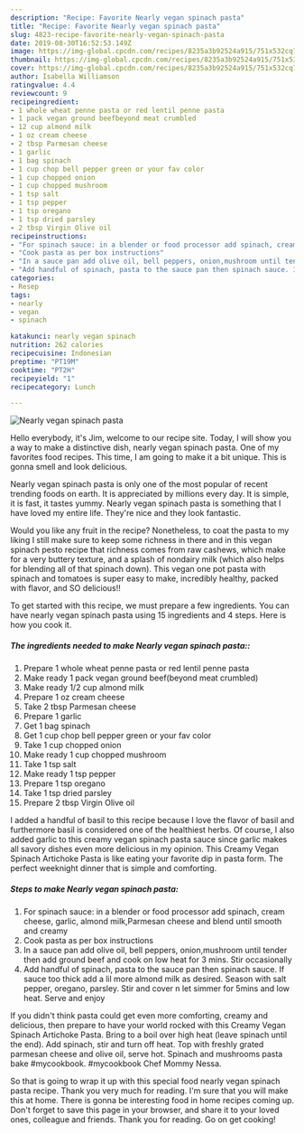 ```yaml
---
description: "Recipe: Favorite Nearly vegan spinach pasta"
title: "Recipe: Favorite Nearly vegan spinach pasta"
slug: 4823-recipe-favorite-nearly-vegan-spinach-pasta
date: 2019-08-30T16:52:53.149Z
image: https://img-global.cpcdn.com/recipes/8235a3b92524a915/751x532cq70/nearly-vegan-spinach-pasta-recipe-main-photo.jpg
thumbnail: https://img-global.cpcdn.com/recipes/8235a3b92524a915/751x532cq70/nearly-vegan-spinach-pasta-recipe-main-photo.jpg
cover: https://img-global.cpcdn.com/recipes/8235a3b92524a915/751x532cq70/nearly-vegan-spinach-pasta-recipe-main-photo.jpg
author: Isabella Williamson
ratingvalue: 4.4
reviewcount: 9
recipeingredient:
- 1 whole wheat penne pasta or red lentil penne pasta
- 1 pack vegan ground beefbeyond meat crumbled
- 12 cup almond milk
- 1 oz cream cheese
- 2 tbsp Parmesan cheese
- 1 garlic
- 1 bag spinach
- 1 cup chop bell pepper green or your fav color
- 1 cup chopped onion
- 1 cup chopped mushroom
- 1 tsp salt
- 1 tsp pepper
- 1 tsp oregano
- 1 tsp dried parsley
- 2 tbsp Virgin Olive oil
recipeinstructions:
- "For spinach sauce: in a blender or food processor add spinach, cream cheese, garlic, almond milk,Parmesan cheese and blend until smooth and creamy"
- "Cook pasta as per box instructions"
- "In a sauce pan add olive oil, bell peppers, onion,mushroom until tender then add ground beef and cook on low heat for 3 mins. Stir occasionally"
- "Add handful of spinach, pasta to the sauce pan then spinach sauce. If sauce too thick add a lil more almond milk as desired. Season with salt pepper, oregano, parsley. Stir and cover n let simmer for 5mins and low heat. Serve and enjoy"
categories:
- Resep
tags:
- nearly
- vegan
- spinach

katakunci: nearly vegan spinach
nutrition: 262 calories
recipecuisine: Indonesian
preptime: "PT19M"
cooktime: "PT2H"
recipeyield: "1"
recipecategory: Lunch

---
```



![Nearly vegan spinach pasta](https://img-global.cpcdn.com/recipes/8235a3b92524a915/751x532cq70/nearly-vegan-spinach-pasta-recipe-main-photo.jpg)

Hello everybody, it's Jim, welcome to our recipe site. Today, I will show you a way to make a distinctive dish, nearly vegan spinach pasta. One of my favorites food recipes. This time, I am going to make it a bit unique. This is gonna smell and look delicious.

Nearly vegan spinach pasta is only one of the most popular of recent trending foods on earth. It is appreciated by millions every day. It is simple, it is fast, it tastes yummy. Nearly vegan spinach pasta is something that I have loved my entire life. They're nice and they look fantastic.

Would you like any fruit in the recipe? Nonetheless, to coat the pasta to my liking I still make sure to keep some richness in there and in this vegan spinach pesto recipe that richness comes from raw cashews, which make for a very buttery texture, and a splash of nondairy milk (which also helps for blending all of that spinach down). This vegan one pot pasta with spinach and tomatoes is super easy to make, incredibly healthy, packed with flavor, and SO delicious!!


To get started with this recipe, we must prepare a few ingredients. You can have nearly vegan spinach pasta using 15 ingredients and 4 steps. Here is how you cook it.

##### The ingredients needed to make Nearly vegan spinach pasta::

1. Prepare 1 whole wheat penne pasta or red lentil penne pasta
1. Make ready 1 pack vegan ground beef(beyond meat crumbled)
1. Make ready 1/2 cup almond milk
1. Prepare 1 oz cream cheese
1. Take 2 tbsp Parmesan cheese
1. Prepare 1 garlic
1. Get 1 bag spinach
1. Get 1 cup chop bell pepper green or your fav color
1. Take 1 cup chopped onion
1. Make ready 1 cup chopped mushroom
1. Take 1 tsp salt
1. Make ready 1 tsp pepper
1. Prepare 1 tsp oregano
1. Take 1 tsp dried parsley
1. Prepare 2 tbsp Virgin Olive oil


I added a handful of basil to this recipe because I love the flavor of basil and furthermore basil is considered one of the healthiest herbs. Of course, I also added garlic to this creamy vegan spinach pasta sauce since garlic makes all savory dishes even more delicious in my opinion. This Creamy Vegan Spinach Artichoke Pasta is like eating your favorite dip in pasta form. The perfect weeknight dinner that is simple and comforting. 

##### Steps to make Nearly vegan spinach pasta:

1. For spinach sauce: in a blender or food processor add spinach, cream cheese, garlic, almond milk,Parmesan cheese and blend until smooth and creamy
1. Cook pasta as per box instructions
1. In a sauce pan add olive oil, bell peppers, onion,mushroom until tender then add ground beef and cook on low heat for 3 mins. Stir occasionally
1. Add handful of spinach, pasta to the sauce pan then spinach sauce. If sauce too thick add a lil more almond milk as desired. Season with salt pepper, oregano, parsley. Stir and cover n let simmer for 5mins and low heat. Serve and enjoy


If you didn&#39;t think pasta could get even more comforting, creamy and delicious, then prepare to have your world rocked with this Creamy Vegan Spinach Artichoke Pasta. Bring to a boil over high heat (leave spinach until the end). Add spinach, stir and turn off heat. Top with freshly grated parmesan cheese and olive oil, serve hot. Spinach and mushrooms pasta bake #mycookbook. #mycookbook Chef Mommy Nessa. 

So that is going to wrap it up with this special food nearly vegan spinach pasta recipe. Thank you very much for reading. I'm sure that you will make this at home. There is gonna be interesting food in home recipes coming up. Don't forget to save this page in your browser, and share it to your loved ones, colleague and friends. Thank you for reading. Go on get cooking!
